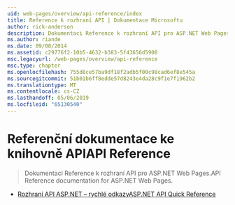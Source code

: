 ```yaml
---
uid: web-pages/overview/api-reference/index
title: Reference k rozhraní API | Dokumentace Microsoftu
author: rick-anderson
description: Dokumentaci Reference k rozhraní API pro ASP.NET Web Pages.
ms.author: riande
ms.date: 09/08/2014
ms.assetid: c29776f2-10b5-4632-b383-5f43656d5900
msc.legacyurl: /web-pages/overview/api-reference
msc.type: chapter
ms.openlocfilehash: 755d8ce57ba9df18f2adb5f00c98cad6ef8e545a
ms.sourcegitcommit: 51b01b6ff8edde57d8243e4da28c9f1e7f1962b2
ms.translationtype: MT
ms.contentlocale: cs-CZ
ms.lasthandoff: 05/06/2019
ms.locfileid: "65130540"
---
```

# <a name="api-reference"></a><span data-ttu-id="47ab3-103">Referenční dokumentace ke knihovně API</span><span class="sxs-lookup"><span data-stu-id="47ab3-103">API Reference</span></span>

> <span data-ttu-id="47ab3-104">Dokumentaci Reference k rozhraní API pro ASP.NET Web Pages.</span><span class="sxs-lookup"><span data-stu-id="47ab3-104">API Reference documentation for ASP.NET Web Pages.</span></span>

- [<span data-ttu-id="47ab3-105">Rozhraní API ASP.NET – rychlé odkazy</span><span class="sxs-lookup"><span data-stu-id="47ab3-105">ASP.NET API Quick Reference</span></span>](asp-net-web-pages-api-reference.md)

